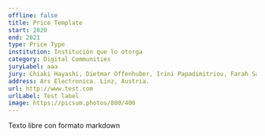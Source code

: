 ```yaml
---
offline: false
title: Price Template
start: 2020
end: 2021
type: Price Type
institution: Institución que lo otorga
category: Digital Communities
juryLabel: aaa
jury: Chiaki Hayashi, Dietmar Offenhuber, Irini Papadimitriou, Farah Salka, and Thomas Gegenhuber.
address: Ars Electronica. Linz, Austria.
url: http://www.test.com
urlLabel: Test label
image: https://picsum.photos/800/400
---
```


Texto libre con formato markdown
